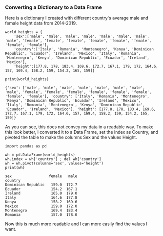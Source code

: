 ### Converting a Dictionary to a Data Frame
Here is a dictionary I created with different country's average male and female height data from 2014-2019.


```
world_heights = {
    'sex':['male', 'male', 'male', 'male', 'male', 'male', 'male', 'male', 'female', 'female', 'female', 'female', 'female', 'female', 'female', 'female'],
    'country':['Italy', 'Romania', 'Montenegro', 'Kenya', 'Dominican Republic', 'Ecuador', 'Ireland', 'Mexico', 'Italy', 'Romania', 'Montenegro', 'Kenya', 'Dominican Republic', 'Ecuador', 'Ireland', 'Mexico'],
    'height':[177.8, 178, 183.4, 169.6, 172.7, 167.1, 179, 172, 164.6, 157, 169.4, 158.2, 159, 154.2, 165, 159]}

print(world_heights)
```

    {'sex': ['male', 'male', 'male', 'male', 'male', 'male', 'male', 'male', 'female', 'female', 'female', 'female', 'female', 'female', 'female', 'female'], 'country': ['Italy', 'Romania', 'Montenegro', 'Kenya', 'Dominican Republic', 'Ecuador', 'Ireland', 'Mexico', 'Italy', 'Romania', 'Montenegro', 'Kenya', 'Dominican Republic', 'Ecuador', 'Ireland', 'Mexico'], 'height': [177.8, 178, 183.4, 169.6, 172.7, 167.1, 179, 172, 164.6, 157, 169.4, 158.2, 159, 154.2, 165, 159]}


As you can see, this does not convey my data in a readable way. To make this look better, I converted it to a Data Frame, set the index as Country, and pivoted the table to make the columns Sex and the values Height.


```
import pandas as pd

wh = pd.DataFrame(world_heights)
wh.index = wh['country'] ; del wh['country']
wh = wh.pivot(columns='sex', values='height')
print(wh)
```

    sex                 female   male
    country                          
    Dominican Republic   159.0  172.7
    Ecuador              154.2  167.1
    Ireland              165.0  179.0
    Italy                164.6  177.8
    Kenya                158.2  169.6
    Mexico               159.0  172.0
    Montenegro           169.4  183.4
    Romania              157.0  178.0


Now this is much more readable and I can more easily find the values I want.

